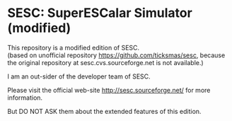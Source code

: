 # SESC: SuperESCalar Simulator (modified)

This repository is a modified edition of SESC.  
(based on unofficial repository https://github.com/ticksmas/sesc,
because the original repository at sesc.cvs.sourceforge.net is not available.)

I am an out-sider of the developer team of SESC.

Please visit the official web-site http://sesc.sourceforge.net/
for more information.

But DO NOT ASK them about the extended features of this edition.

